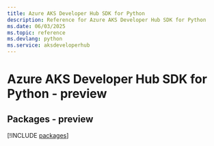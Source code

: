 ```yaml
---
title: Azure AKS Developer Hub SDK for Python
description: Reference for Azure AKS Developer Hub SDK for Python
ms.date: 06/03/2025
ms.topic: reference
ms.devlang: python
ms.service: aksdeveloperhub
---
```

# Azure AKS Developer Hub SDK for Python - preview
## Packages - preview
[!INCLUDE [packages](aks-developer-hub-index.md)]